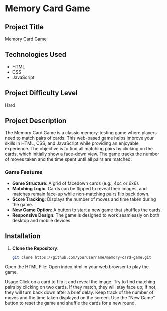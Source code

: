 # Memory Card Game

## Project Title
Memory Card Game

## Technologies Used
- HTML
- CSS
- JavaScript

## Project Difficulty Level
Hard

## Project Description
The Memory Card Game is a classic memory-testing game where players need to match pairs of cards. This web-based game helps improve your skills in HTML, CSS, and JavaScript while providing an enjoyable experience. The objective is to find all matching pairs by clicking on the cards, which initially show a face-down view. The game tracks the number of moves taken and the time spent until all pairs are matched.

### Game Features
- **Game Structure**: A grid of facedown cards (e.g., 4x4 or 6x6).
- **Matching Logic**: Cards can be flipped to reveal their images, and matches remain face-up while non-matching pairs flip back down.
- **Score Tracking**: Displays the number of moves and time taken during the game.
- **New Game Option**: A button to start a new game that shuffles the cards.
- **Responsive Design**: The game is designed to work seamlessly on both desktop and mobile devices.

## Installation
1. **Clone the Repository**:
   ```bash
   git clone https://github.com/yourusername/memory-card-game.git
Open the HTML File: Open index.html in your web browser to play the game.

Usage
Click on a card to flip it and reveal the image.
Try to find matching pairs by clicking on two cards. If they match, they will stay face up; if not, they will turn back down after a brief delay.
Keep track of the number of moves and the time taken displayed on the screen.
Use the "New Game" button to reset the game and shuffle the cards for a new round.
